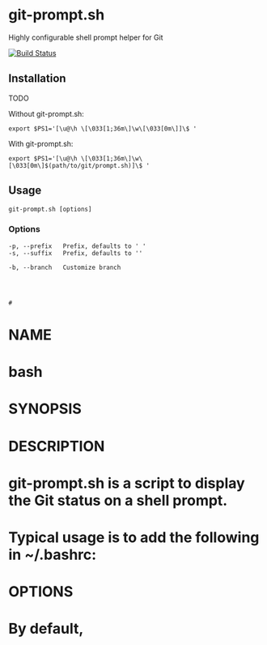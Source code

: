git-prompt.sh
=============

Highly configurable shell prompt helper for Git

[![Build Status](http://img.shields.io/travis/amercier/git-prompt.sh.svg?style=flat-square)](https://travis-ci.org/amercier/git-prompt.sh)

Installation
------------

TODO

Without git-prompt.sh:

    export $PS1='[\u@\h \[\033[1;36m\]\w\[\033[0m\]]\$ '

With git-prompt.sh:

    export $PS1='[\u@\h \[\033[1;36m\]\w\[\033[0m\]$(path/to/git/prompt.sh)]\$ '


Usage
-----

    git-prompt.sh [options]

### Options

    -p, --prefix   Prefix, defaults to ' '
    -s, --suffix   Prefix, defaults to ''

    -b, --branch   Customize branch




    #
# NAME
#        bash
#
# SYNOPSIS
#        
#
# DESCRIPTION
#        git-prompt.sh is a script to display the Git status on a shell prompt.
#        Typical usage is to add the following in ~/.bashrc:
#

#
# OPTIONS
#        By default, 
#       
#

